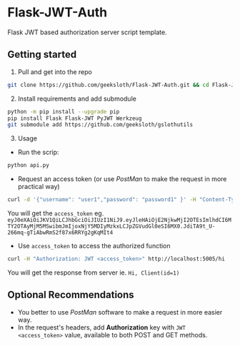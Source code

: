# Flask-JWT-Auth
Flask JWT based authorization server script template.


## Getting started

1. Pull and get into the repo
```bash
git clone https://github.com/geeksloth/Flask-JWT-Auth.git && cd Flask-JWT-Auth
```


2. Install requirements and add submodule
```bash
python -m pip install --upgrade pip
pip install Flask Flask-JWT PyJWT Werkzeug
git submodule add https://github.com/geeksloth/gslothutils
```

3. Usage
- Run the scrip:
```bash
python api.py
```

- Request an access token (or use *PostMan* to make the request in more practical way)
```bash
curl -d '{"username": "user1","password": "password1" }' -H "Content-Type: application/json" -X POST http://localhost:5005/auth
```
You will get the ```access_token``` eg. ```eyJ0eXAiOiJKV1QiLCJhbGciOiJIUzI1NiJ9.eyJleHAiOjE2NjkwMjI2OTEsImlhdCI6MTY2OTAyMjM5MSwibmJmIjoxNjY5MDIyMzkxLCJpZGVudGl0eSI6MX0.JdiTA9t_U-266mq-gTiAbwRmS2f87x6RRYg2gKqMIt4```

- Use ```access_token``` to access the authorized function
```bash
curl -H "Authorization: JWT <access_token>" http://localhost:5005/hi
```
You will get the response from server ie. ```Hi, Client(id=1)```


## Optional Recommendations
- You better to use *PostMan* software to make a request in more easier way.
- In the request's headers, add **Authorization** key with ```JWT <access_token>``` value, available to both POST and GET methods.
